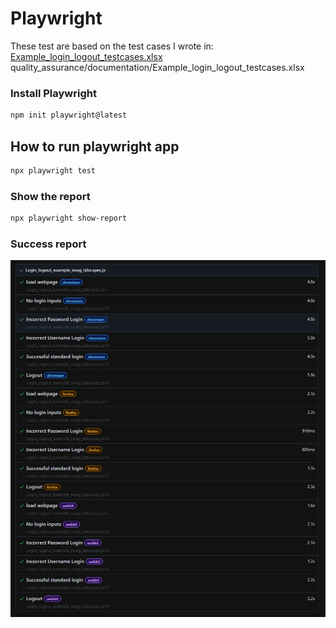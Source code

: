 # Playwright
These test are based on the test cases I wrote in: 
<a href="quality_assurance/documentation/">Example_login_logout_testcases.xlsx </a>
quality_assurance/documentation/Example_login_logout_testcases.xlsx

### Install Playwright
```bash
npm init playwright@latest
```

## How to run playwright app
```bash
npx playwright test
```
### Show the report
```bash
npx playwright show-report
```
### Success report
![Success report](report_evidence/success.png) 
